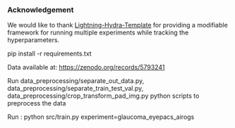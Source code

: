 ### Acknowledgement
We would like to thank [Lightning-Hydra-Template](https://github.com/ashleve/lightning-hydra-template) for providing a modifiable framework for running multiple experiments while tracking the hyperparameters.

pip install -r requirements.txt

Data available at: https://zenodo.org/records/5793241

Run data_preprocessing/separate_out_data.py, data_preprocessing/separate_train_test_val.py, data_preprocessing/crop_transform_pad_img.py  python scripts to preprocess the data

Run : 
python src/train.py experiment=glaucoma_eyepacs_airogs 